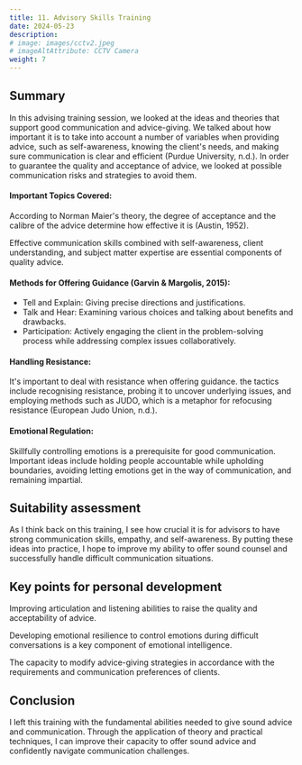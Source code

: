 ```yaml
---
title: 11. Advisory Skills Training
date: 2024-05-23
description: 
# image: images/cctv2.jpeg
# imageAltAttribute: CCTV Camera
weight: 7
---
```


## Summary
In this advising training session, we looked at the ideas and theories that support good communication and advice-giving. We talked about how important it is to take into account a number of variables when providing advice, such as self-awareness, knowing the client's needs, and making sure communication is clear and efficient (Purdue University, n.d.). In order to guarantee the quality and acceptance of advice, we looked at possible communication risks and strategies to avoid them.

#### Important Topics Covered:
According to Norman Maier's theory, the degree of acceptance and the calibre of the advice determine how effective it is (Austin, 1952).

Effective communication skills combined with self-awareness, client understanding, and subject matter expertise are essential components of quality advice.

#### Methods for Offering Guidance (Garvin & Margolis, 2015):
- Tell and Explain: Giving precise directions and justifications.
- Talk and Hear: Examining various choices and talking about benefits and drawbacks.
- Participation: Actively engaging the client in the problem-solving process while addressing complex issues collaboratively.

#### Handling Resistance: 
It's important to deal with resistance when offering guidance. the tactics include recognising resistance, probing it to uncover underlying issues, and employing methods such as JUDO, which is a metaphor for refocusing resistance (European Judo Union, n.d.).

#### Emotional Regulation: 
Skillfully controlling emotions is a prerequisite for good communication. Important ideas include holding people accountable while upholding boundaries, avoiding letting emotions get in the way of communication, and remaining impartial.

## Suitability assessment
As I think back on this training, I see how crucial it is for advisors to have strong communication skills, empathy, and self-awareness. By putting these ideas into practice, I hope to improve my ability to offer sound counsel and successfully handle difficult communication situations.

## Key points for personal development
Improving articulation and listening abilities to raise the quality and acceptability of advice.

Developing emotional resilience to control emotions during difficult conversations is a key component of emotional intelligence.

The capacity to modify advice-giving strategies in accordance with the requirements and communication preferences of clients.

## Conclusion
I left this training with the fundamental abilities needed to give sound advice and communication. Through the application of theory and practical techniques, I can improve their capacity to offer sound advice and confidently navigate communication challenges.
